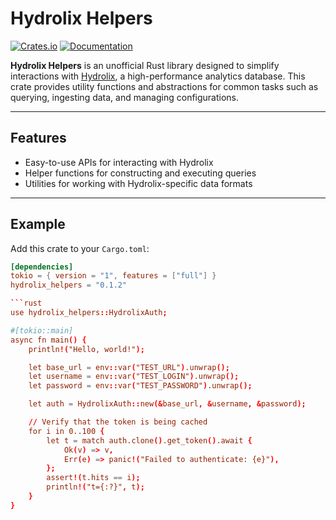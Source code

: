 # Hydrolix Helpers

[![Crates.io](https://img.shields.io/crates/v/hydrolix_helpers.svg)](https://crates.io/crates/hydrolix_helpers)
[![Documentation](https://docs.rs/hydrolix_helpers/badge.svg)](https://docs.rs/hydrolix_helpers)

**Hydrolix Helpers** is an unofficial Rust library designed to simplify interactions with [Hydrolix](https://www.hydrolix.io), a high-performance analytics database. This crate provides utility functions and abstractions for common tasks such as querying, ingesting data, and managing configurations.

---

## Features

- Easy-to-use APIs for interacting with Hydrolix
- Helper functions for constructing and executing queries
- Utilities for working with Hydrolix-specific data formats

---

## Example


Add this crate to your `Cargo.toml`:

```toml
[dependencies]
tokio = { version = "1", features = ["full"] }
hydrolix_helpers = "0.1.2"

```rust
use hydrolix_helpers::HydrolixAuth;

#[tokio::main]
async fn main() {
    println!("Hello, world!");

    let base_url = env::var("TEST_URL").unwrap();
    let username = env::var("TEST_LOGIN").unwrap();
    let password = env::var("TEST_PASSWORD").unwrap();

    let auth = HydrolixAuth::new(&base_url, &username, &password);

    // Verify that the token is being cached
    for i in 0..100 {
        let t = match auth.clone().get_token().await {
            Ok(v) => v,
            Err(e) => panic!("Failed to authenticate: {e}"),
        };
        assert!(t.hits == i);
        println!("t={:?}", t);
    }
}
